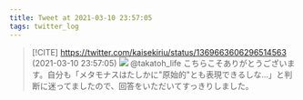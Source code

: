 ```yaml
---
title: Tweet at 2021-03-10 23:57:05
tags: twitter_log
---
```


> [!CITE] https://twitter.com/kaisekiriu/status/1369663606296514563 (2021-03-10 23:57:05)
> ![](https://twitter.com/kaisekiriu/status/1369663606296514563)
> @takatoh_life こちらこそありがとうございます。自分も「メタモナスはたしかに"原始的"とも表現できるしな…」と判断に迷ってましたので、回答をいただいてすっきりしました。
